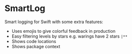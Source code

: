 # SmartLog

Smart logging for Swift with some extra features:

- Uses emojis to give colorful feedback in production
- Easy filtering levels by stars e.g. warings have 2 stars `|**`
- Shows code locations
- Shows package context

